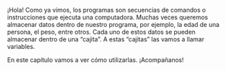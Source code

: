 ¡Hola! Como ya vimos, los programas son secuencias de comandos o instrucciones que ejecuta una computadora. Muchas veces queremos almacenar datos dentro de nuestro programa, por ejemplo, la edad de una persona, el peso, entre otros. Cada uno de estos datos se pueden almacenar dentro de una “cajita”. A estas “cajitas” las vamos a llamar variables.

En este capítulo vamos a ver cómo utilizarlas. ¡Acompañanos!
